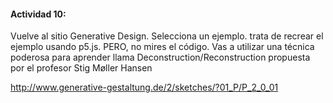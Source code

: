 #### Actividad 10:

Vuelve al sitio Generative Design. Selecciona un ejemplo. trata de recrear el ejemplo usando p5.js. PERO, no mires el código. Vas a utilizar una técnica poderosa para aprender llama Deconstruction/Reconstruction propuesta por el profesor Stig Møller Hansen

http://www.generative-gestaltung.de/2/sketches/?01_P/P_2_0_01
